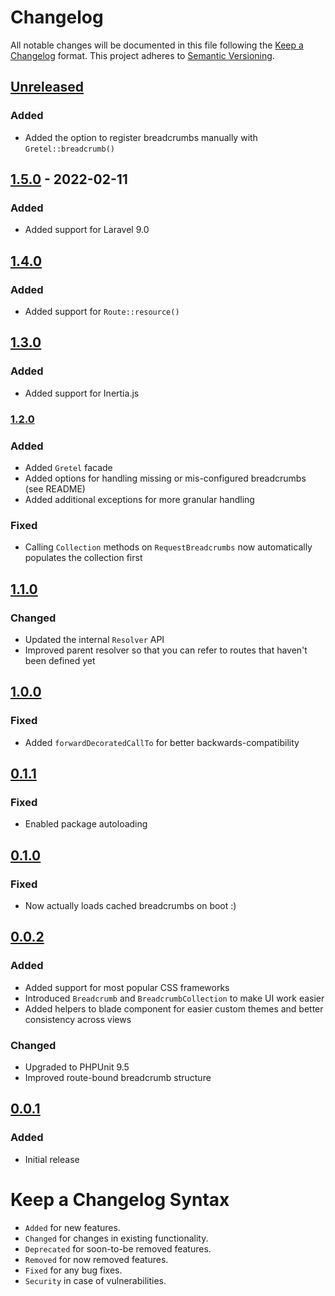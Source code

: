 # Changelog

All notable changes will be documented in this file following the [Keep a Changelog](https://keepachangelog.com/en/1.0.0/) 
format. This project adheres to [Semantic Versioning](https://semver.org/spec/v2.0.0.html).

## [Unreleased]

### Added

- Added the option to register breadcrumbs manually with `Gretel::breadcrumb()`

## [1.5.0] - 2022-02-11

### Added

-   Added support for Laravel 9.0

## [1.4.0]

### Added

-   Added support for `Route::resource()`

## [1.3.0]

### Added

-   Added support for Inertia.js

### [1.2.0]

### Added

-   Added `Gretel` facade
-   Added options for handling missing or mis-configured breadcrumbs (see README)
-   Added additional exceptions for more granular handling

### Fixed

-   Calling `Collection` methods on `RequestBreadcrumbs` now automatically populates the collection first

## [1.1.0]

### Changed

-   Updated the internal `Resolver` API
-   Improved parent resolver so that you can refer to routes that haven't been defined yet

## [1.0.0]

### Fixed

-   Added `forwardDecoratedCallTo` for better backwards-compatibility

## [0.1.1]

### Fixed

-   Enabled package autoloading

## [0.1.0]

### Fixed

-   Now actually loads cached breadcrumbs on boot :)

## [0.0.2]

### Added

-   Added support for most popular CSS frameworks
-   Introduced `Breadcrumb` and `BreadcrumbCollection` to make UI work easier
-   Added helpers to blade component for easier custom themes and better consistency across views

### Changed

-   Upgraded to PHPUnit 9.5
-   Improved route-bound breadcrumb structure

## [0.0.1]

### Added

-   Initial release

# Keep a Changelog Syntax

-   `Added` for new features.
-   `Changed` for changes in existing functionality.
-   `Deprecated` for soon-to-be removed features.
-   `Removed` for now removed features.
-   `Fixed` for any bug fixes. 
-   `Security` in case of vulnerabilities.

[Unreleased]: https://github.com/glhd/gretel/compare/1.5.0...HEAD

[1.5.0]: https://github.com/glhd/gretel/compare/1.4.0...1.5.0

[1.4.0]: https://github.com/glhd/gretel/compare/1.3.0...1.4.0

[1.3.0]: https://github.com/glhd/gretel/compare/1.2.0...1.3.0

[1.2.0]: https://github.com/glhd/gretel/compare/1.1.0...1.2.0

[1.1.0]: https://github.com/glhd/gretel/compare/1.0.0...1.1.0

[1.0.0]: https://github.com/glhd/gretel/compare/0.1.1...1.0.0

[0.1.1]: https://github.com/glhd/gretel/compare/0.1.0...0.1.1

[0.1.0]: https://github.com/glhd/gretel/compare/0.0.2...0.1.0

[0.0.2]: https://github.com/glhd/gretel/compare/0.0.1...0.0.2

[0.0.1]: https://github.com/glhd/gretel/releases/tag/0.0.1
